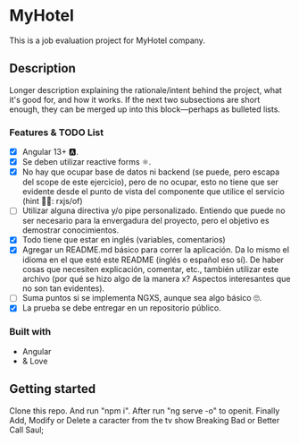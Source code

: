 # MyHotel

This is a job evaluation project for MyHotel company.

## Description

Longer description explaining the rationale/intent behind the project, what it's good for, and how it works. If the next two subsections are short enough, they can be merged up into this block—perhaps as bulleted lists.

### Features & TODO List

- [x] Angular 13+ 🅰.
- [x] Se deben utilizar reactive forms ⚛.
- [x] No hay que ocupar base de datos ni backend (se puede, pero escapa del scope de este ejercicio), pero de no ocupar, esto no tiene que ser evidente desde el punto de vista del componente que utilice el servicio (hint 🕵️‍♀️: rxjs/of)
- [ ] Utilizar alguna directiva y/o pipe personalizado. Entiendo que puede no ser necesario para la envergadura del proyecto, pero el objetivo es demostrar conocimientos.
- [x] Todo tiene que estar en inglés (variables, comentarios)
- [x] Agregar un README.md básico para correr la aplicación. Da lo mismo el idioma en el que esté este README (inglés o español eso sí). De haber cosas que necesiten explicación, comentar, etc., también utilizar este archivo (por qué se hizo algo de la manera x? Aspectos interesantes que no son tan evidentes).
- [ ] Suma puntos si se implementa NGXS, aunque sea algo básico 🙄.
- [x] La prueba se debe entregar en un repositorio público.

### Built with

- Angular
- & Love


## Getting started

Clone this repo. And run "npm i". 
After run "ng serve -o" to openit.
Finally Add, Modify or Delete a caracter from the tv show Breaking Bad or Better Call Saul;

